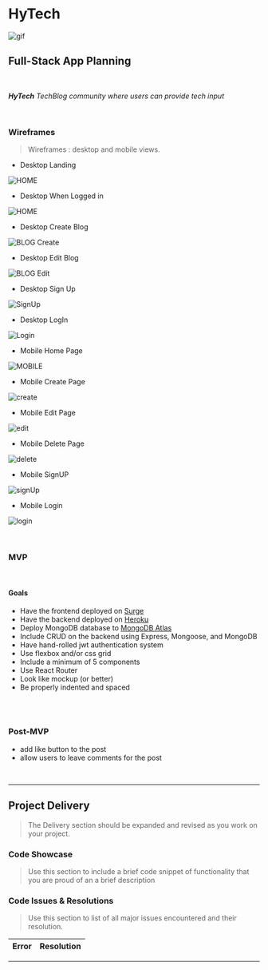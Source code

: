 # **HyTech**
![gif](https://media.giphy.com/media/11A1ZpmhgeE7kI/giphy.gif)
## Full-Stack App Planning


<br>

_**HyTech** TechBlog community where users can provide tech input_

<br>

### Wireframes

> Wireframes : desktop and mobile views.


- Desktop Landing


![HOME](https://i.imgur.com/x5Em7ZG.png)


- Desktop When Logged in


![HOME](https://i.imgur.com/sCJsvpd.png)


- Desktop Create Blog


![BLOG Create](https://i.imgur.com/uhOZdlc.png)


- Desktop Edit Blog


![BLOG Edit](https://i.imgur.com/uhOZdlc.png)



- Desktop Sign Up


![SignUp](https://i.imgur.com/bnFBa9B.png)


- Desktop LogIn


![Login](https://i.imgur.com/dGeyVtE.png)


- Mobile Home Page


![MOBILE](https://i.imgur.com/S3N2p3D.png)


- Mobile Create Page


![create](https://i.imgur.com/DEricEk.png)


- Mobile Edit Page


![edit](https://i.imgur.com/PFZRzOZ.png)


- Mobile Delete Page


![delete](https://i.imgur.com/5E9jbA5.png)


- Mobile SignUP


![signUp](https://i.imgur.com/JKsufjK.png)


- Mobile Login


![login](https://i.imgur.com/PCi15q6.png)


<br>

### MVP

<br>

#### Goals

- Have the frontend deployed on [Surge](https://gist.github.com/brunopgalvao/0d8fcaabe8f1a6d862397160d933e3f6)
- Have the backend deployed on [Heroku](https://www.heroku.com)
- Deploy MongoDB database to [MongoDB Atlas](https://www.mongodb.com/cloud/atlas)
- Include CRUD on the backend using Express, Mongoose, and MongoDB
- Have hand-rolled jwt authentication system 
- Use flexbox and/or css grid
- Include a minimum of 5 components 
- Use React Router 
- Look like mockup (or better)
- Be properly indented and spaced


<br>


<br>


### Post-MVP

- add like button to the post
- allow users to leave comments for the post 

<br>


---

## Project Delivery

> The Delivery section should be expanded and revised as you work on your project.

### Code Showcase

> Use this section to include a brief code snippet of functionality that you are proud of an a brief description


### Code Issues & Resolutions

> Use this section to list of all major issues encountered and their resolution.

| Error                                                   | Resolution                                             |
| :------------------------------------------------------ | :----------------------------------------------------- |


---


